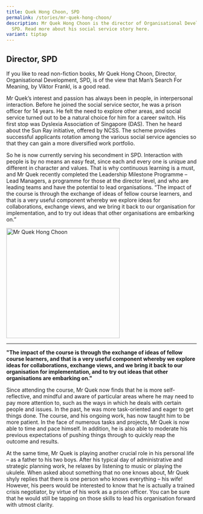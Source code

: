 ```yaml
---
title: Quek Hong Choon, SPD
permalink: /stories/mr-quek-hong-choon/
description: Mr Quek Hong Choon is the director of Organisational Development in
  SPD. Read more about his social service story here.
variant: tiptap
---
```

<h2>Director, SPD</h2>
<p>If you like to read non-fiction books, Mr Quek Hong Choon, Director, Organisational
Development, SPD, is of the view that Man’s Search For Meaning, by Viktor
Frankl, is a good read.</p>
<p>Mr Quek’s interest and passion has always been in people, in interpersonal
interaction. Before he joined the social service sector, he was a prison
officer for 14 years. He felt the need to explore other areas, and social
service turned out to be a natural choice for him for a career switch.
His first stop was Dyslexia Association of Singapore (DAS). Then he heard
about the Sun Ray initiative, offered by NCSS. The scheme provides successful
applicants rotation among the various social service agencies so that they
can gain a more diversified work portfolio.</p>
<p>So he is now currently serving his secondment in SPD. Interaction with
people is by no means an easy feat, since each and every one is unique
and different in character and values. That is why continuous learning
is a must, and Mr Quek recently completed the Leadership Milestone Programme
– Lead Managers, a programme for those at the director level, and who are
leading teams and have the potential to lead organisations. “The impact
of the course is through the exchange of ideas of fellow course learners,
and that is a very useful component whereby we explore ideas for collaborations,
exchange views, and we bring it back to our organisation for implementation,
and to try out ideas that other organisations are embarking on.”</p>
<p></p>
<div class="isomer-image-wrapper">
<img style="width: 300px; height: 291px;" height="auto" width="100%" alt="Mr Quek Hong Choon" src="/images/stories/pages/mr-quek-hong-choon.jpg">
</div>
<p></p>
<hr>
<p><strong>"The impact of the course is through the exchange of ideas of fellow course learners, and that is a very useful component whereby we explore ideas for collaborations, exchange views, and we bring it back to our organisation for implementation, and to try out ideas that other organisations are embarking on."</strong>
</p>
<p>Since attending the course, Mr Quek now finds that he is more self-reflective,
and mindful and aware of particular areas where he may need to pay more
attention to, such as the ways in which he deals with certain people and
issues. In the past, he was more task-oriented and eager to get things
done. The course, and his ongoing work, has now taught him to be more patient.
In the face of numerous tasks and projects, Mr Quek is now able to time
and pace himself. In addition, he is also able to moderate his previous
expectations of pushing things through to quickly reap the outcome and
results.</p>
<p>At the same time, Mr Quek is playing another crucial role in his personal
life – as a father to his two boys. After his typical day of administrative
and strategic planning work, he relaxes by listening to music or playing
the ukulele. When asked about something that no one knows about, Mr Quek
shyly replies that there is one person who knows everything – his wife!
However, his peers would be interested to know that he is actually a trained
crisis negotiator, by virtue of his work as a prison officer. You can be
sure that he would still be tapping on those skills to lead his organisation
forward with utmost clarity.</p>